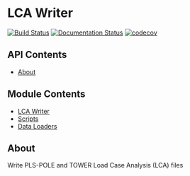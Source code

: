 # LCA Writer

[![Build Status](https://travis-ci.com/line-mind/lca_writer.svg?token=8VnQgt1kpLw7KrQy9Bzq&branch=master)](https://travis-ci.com/line-mind/lca_writer)
[![Documentation Status](https://readthedocs.org/projects/lca-writer/badge/?version=latest)](https://lca-writer.readthedocs.io/en/latest/?badge=latest)
[![codecov](https://codecov.io/gh/line-mind/lca_writer/branch/master/graph/badge.svg)](https://codecov.io/gh/line-mind/lca_writer)



## API Contents

* [About](#about)

## Module Contents

* [LCA Writer](lca_writer.rst)
* [Scripts](scripts.rst)
* [Data Loaders](data.rst)

## About

Write PLS-POLE and TOWER Load Case Analysis (LCA) files

